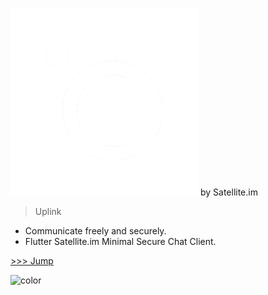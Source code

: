 <!-- _coverpage.md -->

![logo](_media/uplink.png)
by Satellite.im

> Uplink

- Communicate freely and securely.
- Flutter Satellite.im Minimal Secure Chat Client.

[>>> Jump](#Uplink)


<!-- background color -->

![color](#000000)